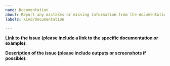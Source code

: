 ```yaml
---
name: Documentation
about: Report any mistakes or missing information from the documentation or the examples
labels: kind/documentation

---
```


**Link to the issue (please include a link to the specific documentation or example)**:

**Description of the issue (please include outputs or screenshots if possible)**:

